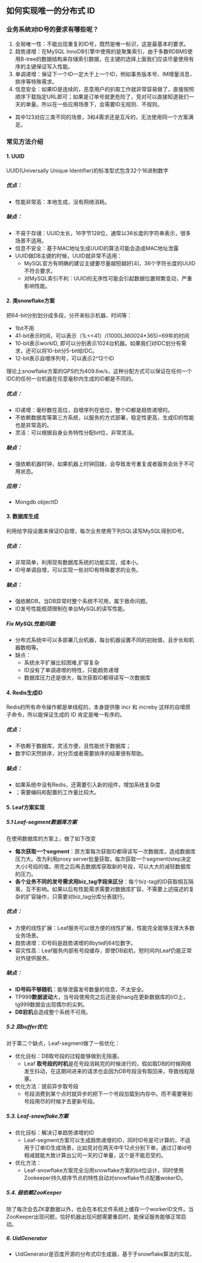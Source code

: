 ## 如何实现唯一的分布式 ID

### 业务系统对ID号的要求有哪些呢？

1. 全局唯一性：不能出现重复的ID号，既然是唯一标识，这是最基本的要求。
1. 趋势递增：在MySQL InnoDB引擎中使用的是聚集索引，由于多数RDBMS使用B-tree的数据结构来存储索引数据，在主键的选择上面我们应该尽量使用有序的主键保证写入性能。
1. 单调递增：保证下一个ID一定大于上一个ID，例如事务版本号、IM增量消息、排序等特殊需求。
1. 信息安全：如果ID是连续的，恶意用户的扒取工作就非常容易做了，直接按照顺序下载指定URL即可；如果是订单号就更危险了，竞对可以直接知道我们一天的单量。所以在一些应用场景下，会需要ID无规则、不规则。
- 其中123对应三类不同的场景，3和4需求还是互斥的，无法使用同一个方案满足。

### 常见方法介绍
#### 1. UUID
UUID(Universally Unique Identifier)的标准型式包含32个16进制数字

##### 优点：

- 性能非常高：本地生成，没有网络消耗。
##### 缺点：

- 不易于存储：UUID太长，16字节128位，通常以36长度的字符串表示，很多场景不适用。
- 信息不安全：基于MAC地址生成UUID的算法可能会造成MAC地址泄露
- UUID做DB主键的时候，UUID就非常不适用：
    - MySQL官方有明确的建议主键要尽量越短越好[4]，36个字符长度的UUID不符合要求。
    - 对MySQL索引不利：UUID的无序性可能会引起数据位置频繁变动，严重影响性能。

#### 2. 类snowflake方案
把64-bit分别划分成多段，分开来标示机器、时间等：
- 1bit不用
- 41-bit表示时间，可以表示（1L<<41）/(1000L*3600*24*365)=69年的时间
- 10-bit表示workID, 即可以分别表示1024台机器。如果我们对IDC划分有需求，还可以将10-bit分5-bit给IDC。
- 12-bit表示自增序列号，可以表示2^12个ID

理论上snowflake方案的QPS约为409.6w/s，这种分配方式可以保证在任何一个IDC的任何一台机器在任意毫秒内生成的ID都是不同的。

##### 优点：
- ID递增：毫秒数在高位，自增序列在低位，整个ID都是趋势递增的。
- 不依赖数据库等第三方系统，以服务的方式部署，稳定性更高，生成ID的性能也是非常高的。
- 灵活：可以根据自身业务特性分配bit位，非常灵活。
##### 缺点：
- 强依赖机器时钟，如果机器上时钟回拨，会导致发号重复或者服务会处于不可用状态。
##### 应用：
- Mongdb objectID

#### 3. 数据库生成
利用给字段设置来保证ID自增，每次业务使用下列SQL读写MySQL得到ID号。
##### 优点：
- 非常简单，利用现有数据库系统的功能实现，成本小。
- ID号单调自增，可以实现一些对ID有特殊要求的业务。
##### 缺点：
- 强依赖DB，当DB异常时整个系统不可用，属于致命问题。
- ID发号性能瓶颈限制在单台MySQL的读写性能。

##### Fix MySQL性能问题:
- 分布式系统中可以多部署几台机器，每台机器设置不同的初始值，且步长和机器数相等。
- 缺点：
    - 系统水平扩展比较困难,扩容复杂
    - ID没有了单调递增的特性，只能趋势递增
    - 数据库压力还是很大，每次获取ID都得读写一次数据库
#### 4. Redis生成ID
Redis的所有命令操作都是单线程的，本身提供像 incr 和 increby 这样的自增原子命令，所以能保证生成的 ID 肯定是唯一有序的。

##### 优点：
- 不依赖于数据库，灵活方便，且性能优于数据库；
- 数字ID天然排序，对分页或者需要排序的结果很有帮助。
##### 缺点：
- 如果系统中没有Redis，还需要引入新的组件，增加系统复杂度
- ；需要编码和配置的工作量比较大。

#### 5. Leaf方案实现
##### 5.1 Leaf-segment数据库方案
在使用数据库的方案上，做了如下改变
- **每次获取一个segment**：原方案每次获取ID都得读写一次数据库，造成数据库压力大。改为利用proxy server批量获取，每次获取一个segment(step决定大小)号段的值。用完之后再去数据库获取新的号段，可以大大的减轻数据库的压力。 
- **各个业务不同的发号需求用biz_tag字段来区分**：每个biz-tag的ID获取相互隔离，互不影响。如果以后有性能需求需要对数据库扩容，不需要上述描述的复杂的扩容操作，只需要对biz_tag分库分表就行。
##### 优点：
- 方便的线性扩展：Leaf服务可以很方便的线性扩展，性能完全能够支撑大多数业务场景。
- 趋势递增：ID号码是趋势递增的8byte的64位数字。
- 容灾性高：Leaf服务内部有号段缓存，即使DB宕机，短时间内Leaf仍能正常对外提供服务。

##### 缺点：
- **ID号码不够随机**：能够泄露发号数量的信息，不太安全。
- TP999**数据波动**大，当号段使用完之后还是会hang在更新数据库的I/O上，tg999数据会出现偶尔的尖刺。
- **DB宕机**会造成整个系统不可用。

##### 5.2 双buffer优化 
对于第二个缺点，Leaf-segment做了一些优化：
- 优化目标：DB取号段的过程能够做到无阻塞。
    - Leaf **取号段的时机**是在号段消耗完的时候进行的，假如取DB的时候网络发生抖动，在这期间进来的请求也会因为DB号段没有取回来，导致线程阻塞。
- 优化方法：提前异步取号段
    - 号段消费到某个点时就异步的把下一个号段加载到内存中。而不需要等到号段用尽的时候才去更新号段。
    
##### 5.3. Leaf-snowflake方案
- 优化目标：解决订单趋势递增的ID
    - Leaf-segment方案可以生成趋势递增的ID，同时ID号是可计算的，不适用于订单ID生成场景，比如竞对在两天中午12点分别下单，通过订单id号相减就能大致计算出公司一天的订单量，这个是不能忍受的。
- 优化方法：
    - Leaf-snowflake方案完全沿用snowflake方案的bit位设计，同时使用Zookeeper持久顺序节点的特性自动对snowflake节点配置wokerID。

##### 5.4. 弱依赖ZooKeeper
除了每次会去ZK拿数据以外，也会在本机文件系统上缓存一个workerID文件。当ZooKeeper出现问题，恰好机器出现问题需要重启时，能保证服务能够正常启动。


##### 6. UidGenerator
- UidGenerator是百度开源的分布式ID生成器，基于于snowflake算法的实现，